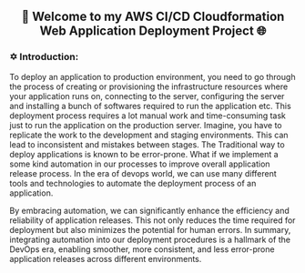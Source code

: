 ## <p style="text-align:center">👋 Welcome to my AWS CI/CD Cloudformation Web Application Deployment Project 🌐</p>

### ✡ Introduction:

To deploy an application to production environment, you need to go through the process of creating or provisioning the infrastructure resources where your application runs on, connecting to the server, configuring the server and installing a bunch of softwares required to run the application etc. This deployment process requires a lot manual work and time-consuming task just to run the application on the production server. Imagine, you have to replicate the work to the development and staging environments. This can lead to inconsistent and mistakes between stages. The Traditional way to deploy applications is known to be error-prone. What if we implement a some kind automation in our processes to improve overall application release process. In the era of devops world, we can use many different tools and technologies to automate the deployment process of an application.

By embracing automation, we can significantly enhance the efficiency and reliability of application releases. This not only reduces the time required for deployment but also minimizes the potential for human errors. In summary, integrating automation into our deployment procedures is a hallmark of the DevOps era, enabling smoother, more consistent, and less error-prone application releases across different environments.
